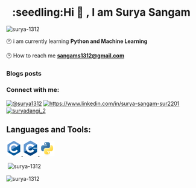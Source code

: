 <h1 align="center">:seedling:Hi 🙂 , I am Surya Sangam </h1>
<p align="left"> <img src="https://komarev.com/ghpvc/?username=surya-1312&label=Profile%20views&color=0e75b6&style=flat" alt="surya-1312" /> </p>

 :clock1: i am currently learning **Python and Machine Learning**
 
 :clock2: How to reach me **sangams1312@gmail.com**

### Blogs posts
<!-- BLOG-POST-LIST:START -->
<!-- BLOG-POST-LIST:END -->

<h3 align="left">Connect with me:</h3>
<p align="left">
<a href="https://dev.to/@surya1312" target="blank"><img align="center" src="https://raw.githubusercontent.com/rahuldkjain/github-profile-readme-generator/master/src/images/icons/Social/devto.svg" alt="@surya1312" height="30" width="40" /></a>
<a href="https://linkedin.com/in/surya-sangam-sur2201" target="blank"><img align="center" src="https://raw.githubusercontent.com/rahuldkjain/github-profile-readme-generator/master/src/images/icons/Social/linked-in-alt.svg" alt="https://www.linkedin.com/in/surya-sangam-sur2201" height="30" width="40" /></a>
<a href="https://instagram.com/suryadangi_2" target="blank"><img align="center" src="https://raw.githubusercontent.com/rahuldkjain/github-profile-readme-generator/master/src/images/icons/Social/instagram.svg" alt="suryadangi_2" height="30" width="40" /></a>
</p>

<h2 align="left">Languages and Tools:</h2>
<p align="left"> <a href="https://www.cprogramming.com/" target="_blank" rel="noreferrer"> <img src="https://raw.githubusercontent.com/devicons/devicon/master/icons/c/c-original.svg" alt="c" width="40" height="40"/> </a> <a href="https://www.w3schools.com/cpp/" target="_blank" rel="noreferrer"> <img src="https://raw.githubusercontent.com/devicons/devicon/master/icons/cplusplus/cplusplus-original.svg" alt="cplusplus" width="40" height="40"/> </a> <a href="https://www.python.org" target="_blank" rel="noreferrer"> <img src="https://raw.githubusercontent.com/devicons/devicon/master/icons/python/python-original.svg" alt="python" width="40" height="40"/> </a> </p>

<p>&nbsp;<img align="center" src="https://github-readme-stats.vercel.app/api?username=surya-1312&show_icons=true&locale=en" alt="surya-1312" /></p>

<p><img align="center" src="https://github-readme-streak-stats.herokuapp.com/?user=surya-1312&" alt="surya-1312" /></p>
